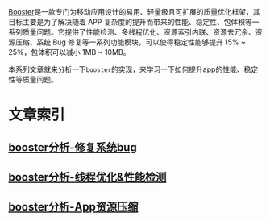[Booster](https://github.com/didi/booster)是一款专门为移动应用设计的易用、轻量级且可扩展的质量优化框架，其目标主要是为了解决随着 APP 复杂度的提升而带来的性能、稳定性、包体积等一系列质量问题。它提供了性能检测、多线程优化、资源索引内联、资源去冗余、资源压缩、系统 Bug 修复等一系列功能模块，可以使得稳定性能够提升 15% ~ 25%，包体积可以减小 1MB ~ 10MB。

本系列文章就来分析一下`booster`的实现，来学习一下如何提升app的性能、稳定性等质量问题。


# 文章索引

## [booster分析-修复系统bug](booster分析-修复系统bug.md)

## [booster分析-线程优化&性能检测](booster分析-线程优化&性能检测.md)

## [booster分析-App资源压缩](booster分析-App资源压缩.md)